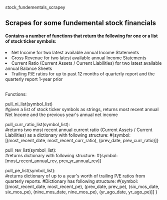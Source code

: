 stock_fundementals_scrapey
<h2>Scrapes for some fundemental stock financials </h2>

<h4>Contains a number of functions that return the following for one or a list of stock ticker symbols:</h4>
<li> Net Income for two latest available annual Income Statements</li>
<li> Gross Revenue for two latest available annual Income Statements</li>
<li> Current Ratio (Current Assets / Current Liabilities) for two latest available annual Balance Sheets</li>
<li> Trailing P/E ratios for up to past 12 months of quarterly report and the quarterly report 1-year prior </li>

<br>Functions:

pull_ni_list(symbol_list) 
<br>#given a list of stock ticker symbols as strings, returns most recent annual Net Income and the previous year's annual net income

pull_curr_ratio_list(symbol_list):
<br>#returns two most recent annual current ratio (Current Assets / Current Liabilities) as a dictionary with following structure: 
#{symbol: [(most_recent_date, most_recent_curr_ratio), (prev_date, prev_curr_ratio)]}

pull_rev_list(symbol_list):
<br>#returns dictionary with following structure:
#{symbol: [most_recent_annual_rev, prev_yr_annual_rev]}

pull_pe_list(symbol_list):
<br>#returns dictionary of up to a year's worth of trailing P/E ratios from quarterly reports.
#Dictionary has following structure: 
#{symbol: [(most_recent_date, most_recent_pe), 
           (prev_date, prev_pe), 
           (six_mos_date, six_mos_pe), 
           (nine_mos_date, nine_mos_pe),
            (yr_ago_date, yr_ago_pe)]]
  }
